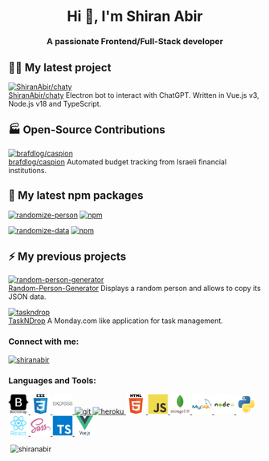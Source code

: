 <h1 align="center">Hi 👋, I'm Shiran Abir</h1>
<h3 align="center">A passionate Frontend/Full-Stack developer</h3>

## 👨‍💻 My latest project
[![ShiranAbir/chaty](https://img.shields.io/static/v1?label=Electron&message=ShiranAbir/chaty&color=41B883&logo=electron&link=https://github.com/ShiranAbir/chaty)](https://github.com/ShiranAbir/chaty)  
[ShiranAbir/chaty](https://github.com/ShiranAbir/chaty) Electron bot to interact with ChatGPT. Written in Vue.js v3, Node.js v18 and TypeScript.

## 🏭 Open-Source Contributions
[![brafdlog/caspion](https://img.shields.io/static/v1?label=Electron&message=brafdlog/caspion&color=41B883&logo=electron&link=https://github.com/brafdlog/caspion)](https://github.com/brafdlog/caspion)  
[brafdlog/caspion](https://github.com/brafdlog/caspion) Automated budget tracking from Israeli financial institutions.

## 🔭 My latest npm packages 
[![randomize-person](https://img.shields.io/static/v1?label=package&message=randomize-person&color=blue&logo=typescript&link=https://www.npmjs.com/package/randomize-person)](https://www.npmjs.com/package/randomize-person)
[![npm](https://img.shields.io/npm/dt/randomize-person?label=downloads)](https://www.npmjs.com/package/randomize-person)  

[![randomize-data](https://img.shields.io/static/v1?label=package&message=randomize-data&color=239120&logo=nodedotjs&link=https://www.npmjs.com/package/randomize-data)](https://www.npmjs.com/package/randomize-data)
[![npm](https://img.shields.io/npm/dt/randomize-data?label=downloads)](https://www.npmjs.com/package/randomize-data)  

## ⚡ My previous projects
[![random-person-generator](https://img.shields.io/static/v1?label=Vite&message=Random-Person-Generator&color=41B883&logo=vue.js&link=https://shiranabir.github.io/Random-Person-Generator/)](https://shiranabir.github.io/Random-Person-Generator/)  
[Random-Person-Generator](https://shiranabir.github.io/Random-Person-Generator/) Displays a random person and allows to copy its JSON data.

[![taskndrop](https://img.shields.io/static/v1?label=Vite&message=TaskNDrop&color=41B883&logo=vue.js&link=https://taskndrop.onrender.com)](https://taskndrop.onrender.com)  
[TaskNDrop](https://taskndrop.onrender.com) A Monday.com like application for task management.

<h3 align="left">Connect with me:</h3>
<p align="left">
<a href="https://linkedin.com/in/shiran-abir" target="blank"><img align="center" src="https://raw.githubusercontent.com/rahuldkjain/github-profile-readme-generator/master/src/images/icons/Social/linked-in-alt.svg" alt="shiranabir" height="30" width="40" /></a>
</p>

<h3 align="left">Languages and Tools:</h3>
<p align="left"> <a href="https://getbootstrap.com" target="_blank" rel="noreferrer"> <img src="https://raw.githubusercontent.com/devicons/devicon/master/icons/bootstrap/bootstrap-plain-wordmark.svg" alt="bootstrap" width="40" height="40"/> </a> <a href="https://www.w3schools.com/css/" target="_blank" rel="noreferrer"> <img src="https://raw.githubusercontent.com/devicons/devicon/master/icons/css3/css3-original-wordmark.svg" alt="css3" width="40" height="40"/> </a> <a href="https://expressjs.com" target="_blank" rel="noreferrer"> <img src="https://raw.githubusercontent.com/devicons/devicon/master/icons/express/express-original-wordmark.svg" alt="express" width="40" height="40"/> </a> <a href="https://git-scm.com/" target="_blank" rel="noreferrer"> <img src="https://www.vectorlogo.zone/logos/git-scm/git-scm-icon.svg" alt="git" width="40" height="40"/> </a> <a href="https://heroku.com" target="_blank" rel="noreferrer"> <img src="https://www.vectorlogo.zone/logos/heroku/heroku-icon.svg" alt="heroku" width="40" height="40"/> </a> <a href="https://www.w3.org/html/" target="_blank" rel="noreferrer"> <img src="https://raw.githubusercontent.com/devicons/devicon/master/icons/html5/html5-original-wordmark.svg" alt="html5" width="40" height="40"/> </a> <a href="https://developer.mozilla.org/en-US/docs/Web/JavaScript" target="_blank" rel="noreferrer"> <img src="https://raw.githubusercontent.com/devicons/devicon/master/icons/javascript/javascript-original.svg" alt="javascript" width="40" height="40"/> </a> <a href="https://www.mongodb.com/" target="_blank" rel="noreferrer"> <img src="https://raw.githubusercontent.com/devicons/devicon/master/icons/mongodb/mongodb-original-wordmark.svg" alt="mongodb" width="40" height="40"/> </a> <a href="https://www.mysql.com/" target="_blank" rel="noreferrer"> <img src="https://raw.githubusercontent.com/devicons/devicon/master/icons/mysql/mysql-original-wordmark.svg" alt="mysql" width="40" height="40"/> </a> <a href="https://nodejs.org" target="_blank" rel="noreferrer"> <img src="https://raw.githubusercontent.com/devicons/devicon/master/icons/nodejs/nodejs-original-wordmark.svg" alt="nodejs" width="40" height="40"/> </a> <a href="https://www.python.org" target="_blank" rel="noreferrer"> <img src="https://raw.githubusercontent.com/devicons/devicon/master/icons/python/python-original.svg" alt="python" width="40" height="40"/> </a> <a href="https://reactjs.org/" target="_blank" rel="noreferrer"> <img src="https://raw.githubusercontent.com/devicons/devicon/master/icons/react/react-original-wordmark.svg" alt="react" width="40" height="40"/> </a> <a href="https://sass-lang.com" target="_blank" rel="noreferrer"> <img src="https://raw.githubusercontent.com/devicons/devicon/master/icons/sass/sass-original.svg" alt="sass" width="40" height="40"/> </a> <a href="https://www.typescriptlang.org/" target="_blank" rel="noreferrer"> <img src="https://raw.githubusercontent.com/devicons/devicon/master/icons/typescript/typescript-original.svg" alt="typescript" width="40" height="40"/> </a> <a href="https://vuejs.org/" target="_blank" rel="noreferrer"> <img src="https://raw.githubusercontent.com/devicons/devicon/master/icons/vuejs/vuejs-original-wordmark.svg" alt="vuejs" width="40" height="40"/> </a> </p>

<p>&nbsp;<img align="center" src="https://github-readme-stats.vercel.app/api?username=shiranabir&show_icons=true&locale=en" alt="shiranabir" /></p>

